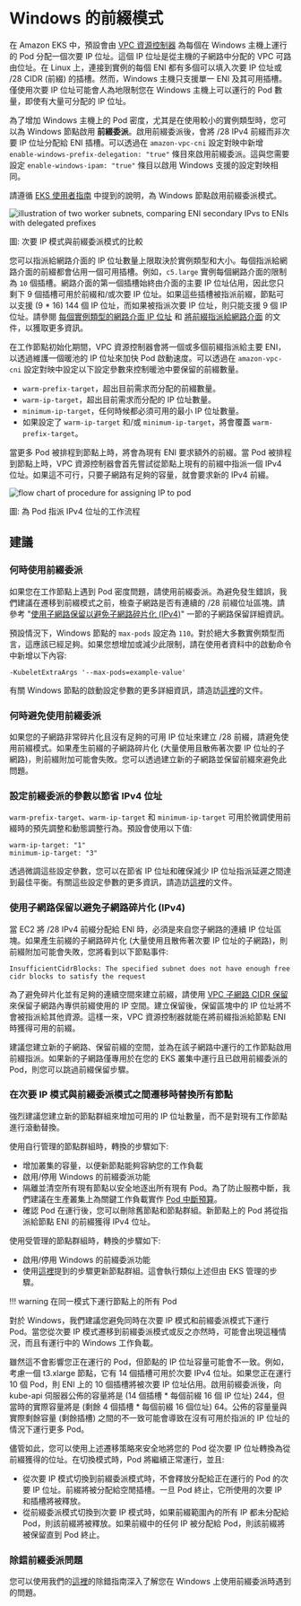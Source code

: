 # Windows 的前綴模式
在 Amazon EKS 中，預設會由 [VPC 資源控制器](https://github.com/aws/amazon-vpc-resource-controller-k8s) 為每個在 Windows 主機上運行的 Pod 分配一個次要 IP 位址。這個 IP 位址是從主機的子網路中分配的 VPC 可路由位址。在 Linux 上，連接到實例的每個 ENI 都有多個可以填入次要 IP 位址或 /28 CIDR (前綴) 的插槽。然而，Windows 主機只支援單一 ENI 及其可用插槽。僅使用次要 IP 位址可能會人為地限制您在 Windows 主機上可以運行的 Pod 數量，即使有大量可分配的 IP 位址。

為了增加 Windows 主機上的 Pod 密度，尤其是在使用較小的實例類型時，您可以為 Windows 節點啟用 **前綴委派**。啟用前綴委派後，會將 /28 IPv4 前綴而非次要 IP 位址分配給 ENI 插槽。可以透過在 `amazon-vpc-cni` 設定對映中新增 `enable-windows-prefix-delegation: "true"` 條目來啟用前綴委派。這與您需要設定 `enable-windows-ipam: "true"` 條目以啟用 Windows 支援的設定對映相同。

請遵循 [EKS 使用者指南](https://docs.aws.amazon.com/eks/latest/userguide/cni-increase-ip-addresses.html) 中提到的說明，為 Windows 節點啟用前綴委派模式。

![illustration of two worker subnets, comparing ENI secondary IPvs to ENIs with delegated prefixes](./windows-1.jpg)

圖: 次要 IP 模式與前綴委派模式的比較

您可以指派給網路介面的 IP 位址數量上限取決於實例類型和大小。每個指派給網路介面的前綴都會佔用一個可用插槽。例如，`c5.large` 實例每個網路介面的限制為 `10` 個插槽。網路介面的第一個插槽始終由介面的主要 IP 位址佔用，因此您只剩下 9 個插槽可用於前綴和/或次要 IP 位址。如果這些插槽被指派前綴，節點可以支援 (9 * 16) 144 個 IP 位址，而如果被指派次要 IP 位址，則只能支援 9 個 IP 位址。請參閱 [每個實例類型的網路介面 IP 位址](https://docs.aws.amazon.com/AWSEC2/latest/UserGuide/using-eni.html#AvailableIpPerENI) 和 [將前綴指派給網路介面](https://docs.aws.amazon.com/AWSEC2/latest/UserGuide/ec2-prefix-eni.html) 的文件，以獲取更多資訊。

在工作節點初始化期間，VPC 資源控制器會將一個或多個前綴指派給主要 ENI，以透過維護一個暖池的 IP 位址來加快 Pod 啟動速度。可以透過在 `amazon-vpc-cni` 設定對映中設定以下設定參數來控制暖池中要保留的前綴數量。

* `warm-prefix-target`，超出目前需求而分配的前綴數量。
* `warm-ip-target`，超出目前需求而分配的 IP 位址數量。
* `minimum-ip-target`，任何時候都必須可用的最小 IP 位址數量。
* 如果設定了 `warm-ip-target` 和/或 `minimum-ip-target`，將會覆蓋 `warm-prefix-target`。

當更多 Pod 被排程到節點上時，將會為現有 ENI 要求額外的前綴。當 Pod 被排程到節點上時，VPC 資源控制器會首先嘗試從節點上現有的前綴中指派一個 IPv4 位址。如果這不可行，只要子網路有足夠的容量，就會要求新的 IPv4 前綴。

![flow chart of procedure for assigning IP to pod](./windows-2.jpg)

圖: 為 Pod 指派 IPv4 位址的工作流程

## 建議
### 何時使用前綴委派
如果您在工作節點上遇到 Pod 密度問題，請使用前綴委派。為避免發生錯誤，我們建議在遷移到前綴模式之前，檢查子網路是否有連續的 /28 前綴位址區塊。請參考 "[使用子網路保留以避免子網路碎片化 (IPv4)](https://docs.aws.amazon.com/vpc/latest/userguide/subnet-cidr-reservation.html)" 一節的子網路保留詳細資訊。

預設情況下，Windows 節點的 `max-pods` 設定為 `110`。對於絕大多數實例類型而言，這應該已經足夠。如果您想增加或減少此限制，請在使用者資料中的啟動命令中新增以下內容:
```
-KubeletExtraArgs '--max-pods=example-value'
```
有關 Windows 節點的啟動設定參數的更多詳細資訊，請造訪[這裡](https://docs.aws.amazon.com/eks/latest/userguide/eks-optimized-windows-ami.html#bootstrap-script-configuration-parameters)的文件。

### 何時避免使用前綴委派
如果您的子網路非常碎片化且沒有足夠的可用 IP 位址來建立 /28 前綴，請避免使用前綴模式。如果產生前綴的子網路碎片化 (大量使用且散佈著次要 IP 位址的子網路)，則前綴附加可能會失敗。您可以透過建立新的子網路並保留前綴來避免此問題。

### 設定前綴委派的參數以節省 IPv4 位址
`warm-prefix-target`、`warm-ip-target` 和 `minimum-ip-target` 可用於微調使用前綴時的預先調整和動態調整行為。預設會使用以下值:
```
warm-ip-target: "1"
minimum-ip-target: "3"
```
透過微調這些設定參數，您可以在節省 IP 位址和確保減少 IP 位址指派延遲之間達到最佳平衡。有關這些設定參數的更多資訊，請造訪[這裡](https://github.com/aws/amazon-vpc-resource-controller-k8s/blob/master/docs/windows/prefix_delegation_config_options.md)的文件。

### 使用子網路保留以避免子網路碎片化 (IPv4)
當 EC2 將 /28 IPv4 前綴分配給 ENI 時，必須是來自您子網路的連續 IP 位址區塊。如果產生前綴的子網路碎片化 (大量使用且散佈著次要 IP 位址的子網路)，則前綴附加可能會失敗，您將看到以下節點事件:
```
InsufficientCidrBlocks: The specified subnet does not have enough free cidr blocks to satisfy the request
```
為了避免碎片化並有足夠的連續空間來建立前綴，請使用 [VPC 子網路 CIDR 保留](https://docs.aws.amazon.com/vpc/latest/userguide/subnet-cidr-reservation.html#work-with-subnet-cidr-reservations)來保留子網路內專供前綴使用的 IP 空間。建立保留後，保留區塊中的 IP 位址將不會被指派給其他資源。這樣一來，VPC 資源控制器就能在將前綴指派給節點 ENI 時獲得可用的前綴。

建議您建立新的子網路、保留前綴的空間，並為在該子網路中運行的工作節點啟用前綴指派。如果新的子網路僅專用於在您的 EKS 叢集中運行且已啟用前綴委派的 Pod，則您可以跳過前綴保留步驟。

### 在次要 IP 模式與前綴委派模式之間遷移時替換所有節點
強烈建議您建立新的節點群組來增加可用的 IP 位址數量，而不是對現有工作節點進行滾動替換。

使用自行管理的節點群組時，轉換的步驟如下:

* 增加叢集的容量，以便新節點能夠容納您的工作負載
* 啟用/停用 Windows 的前綴委派功能
* 隔離並清空所有現有節點以安全地逐出所有現有 Pod。為了防止服務中斷，我們建議在生產叢集上為關鍵工作負載實作 [Pod 中斷預算](https://kubernetes.io/docs/tasks/run-application/configure-pdb)。
* 確認 Pod 在運行後，您可以刪除舊節點和節點群組。新節點上的 Pod 將從指派給節點 ENI 的前綴獲得 IPv4 位址。

使用受管理的節點群組時，轉換的步驟如下:

* 啟用/停用 Windows 的前綴委派功能
* 使用[這裡](https://docs.aws.amazon.com/eks/latest/userguide/update-managed-node-group.html)提到的步驟更新節點群組。這會執行類似上述但由 EKS 管理的步驟。

!!! warning
    在同一模式下運行節點上的所有 Pod

對於 Windows，我們建議您避免同時在次要 IP 模式和前綴委派模式下運行 Pod。當您從次要 IP 模式遷移到前綴委派模式或反之亦然時，可能會出現這種情況，而且有運行中的 Windows 工作負載。

雖然這不會影響您正在運行的 Pod，但節點的 IP 位址容量可能會不一致。例如，考慮一個 t3.xlarge 節點，它有 14 個插槽可用於次要 IPv4 位址。如果您正在運行 10 個 Pod，則 ENI 上的 10 個插槽將被次要 IP 位址佔用。啟用前綴委派後，向 kube-api 伺服器公佈的容量將是 (14 個插槽 * 每個前綴 16 個 IP 位址) 244，但當時的實際容量將是 (剩餘 4 個插槽 * 每個前綴 16 個位址) 64。公佈的容量量與實際剩餘容量 (剩餘插槽) 之間的不一致可能會導致在沒有可用於指派的 IP 位址的情況下運行更多 Pod。

儘管如此，您可以使用上述遷移策略來安全地將您的 Pod 從次要 IP 位址轉換為從前綴獲得的位址。在切換模式時，Pod 將繼續正常運行，並且:

* 從次要 IP 模式切換到前綴委派模式時，不會釋放分配給正在運行的 Pod 的次要 IP 位址。前綴將被分配給空閒插槽。一旦 Pod 終止，它所使用的次要 IP 和插槽將被釋放。
* 從前綴委派模式切換到次要 IP 模式時，如果前綴範圍內的所有 IP 都未分配給 Pod，則該前綴將被釋放。如果前綴中的任何 IP 被分配給 Pod，則該前綴將被保留直到 Pod 終止。

### 除錯前綴委派問題
您可以使用我們的[這裡](https://github.com/aws/amazon-vpc-resource-controller-k8s/blob/master/docs/troubleshooting.md)的除錯指南深入了解您在 Windows 上使用前綴委派時遇到的問題。